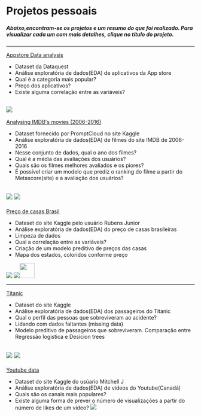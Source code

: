 # Projetos pessoais

##### Abaixo,encontram-se os projetos e um resumo do que foi realizado. Para visualizar cada um com mais detalhes, clique no título do projeto.
--------------
[Appstore Data analysis](https://nbviewer.jupyter.org/github/BrunoMO47/Projetos_pessoais/blob/master/Appstore%20data%20analysis.ipynb)
* Dataset da Dataquest
* Análise exploratória de dados(EDA) de aplicativos da App store
* Qual é a categoria mais popular?
* Preço dos aplicativos?
* Existe alguma correlação entre as variáveis?


![](https://github.com/BrunoMO47/Projetos_pessoais/blob/master/imagens/app_categorias.png)
--------------
[Analysing IMDB's movies (2006-2016)](https://nbviewer.jupyter.org/github/BrunoMO47/Projetos_pessoais/blob/master/IMDB%20data.ipynb)
* Dataset fornecido por PromptCloud no site Kaggle
* Análise exploratória de dados(EDA) de filmes do site IMDB de 2006-2016
* Nesse conjunto de dados, qual o ano dos filmes?
* Qual é a média das avaliações dos usuários?
* Quais são os filmes melhores avaliados e os piores?
* É possível criar um modelo que prediz o ranking do filme a partir do Metascore(site) e a avaliação dos usuários?

![](https://github.com/BrunoMO47/Projetos_pessoais/blob/master/imagens/imdb%20filmes%20ano.png)
![](https://github.com/BrunoMO47/Projetos_pessoais/blob/master/imagens/imdb%20rating.png)
--------------
[Preço de casas Brasil](https://nbviewer.jupyter.org/github/BrunoMO47/Projetos_pessoais/blob/master/Pre%C3%A7o%20de%20casas%20Brasil.ipynb)
* Dataset do site Kaggle pelo usuário Rubens Junior
* Análise exploratória de dados(EDA) do preço de casas brasileiras
* Limpeza de dados
* Qual a correlação entre as variáveis?
* Criação de um modelo preditivo de preços das casas
* Mapa dos estados, coloridos conforme preço

![](https://github.com/BrunoMO47/Projetos_pessoais/blob/master/imagens/casas%20brasil%20estados%20mapa.png)
![](https://github.com/BrunoMO47/Projetos_pessoais/blob/master/imagens/corr%20casas.png)<img src="https://github.com/BrunoMO47/Projetos_pessoais/blob/master/imagens/corr%20casas.png" width="40">

--------------
[Titanic](https://nbviewer.jupyter.org/github/BrunoMO47/Projetos_pessoais/blob/master/Titanic.ipynb)
* Dataset do site Kaggle
* Análise exploratória de dados(EDA) dos passageiros do Titanic
* Qual o perfil das pessoas que sobreviveram ao acidente?
* Lidando com dados faltantes (missing data)
* Modelo preditivo de passageiros que sobreviveram. Comparação entre Regressão logistica e Desicion trees

![](https://github.com/BrunoMO47/Projetos_pessoais/blob/master/imagens/titanic%20perfil1.png)
![](https://github.com/BrunoMO47/Projetos_pessoais/blob/master/imagens/titanic%20perfil%202.png)
--------------
[Youtube data](https://nbviewer.jupyter.org/github/BrunoMO47/Projetos_pessoais/blob/master/Youtube%20data.ipynb)
* Dataset do site Kaggle do usúario Mitchell J
* Análise exploratória de dados(EDA) de vídeos do Youtube(Canadá)
* Quais são os canais mais populares?
* Existe alguma forma de prever o número de visualizações a partir do número de likes de um vídeo?
![](https://github.com/BrunoMO47/Projetos_pessoais/blob/master/imagens/youtube%20canais%20pop.png)



